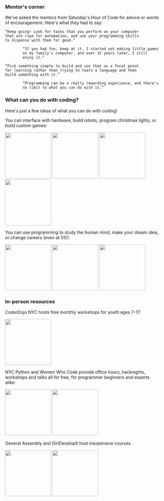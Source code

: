 <a name="mentors"></a>
### Mentor's corner

We've asked the mentors from Saturday's Hour of Code for advice or words of encouragement. Here's what they had to say:

    “Keep going! Look for tasks that you perform on your computer 
    that are ripe for automation, and use your programming skills 
    to dispense with them for good.”

            “If you had fun, keep at it. I started out making little games 
            on my family's computer, and over 15 years later, I still 
            enjoy it.“

    “Pick something simple to build and use that as a focal point 
    for learning rather than trying to learn a language and then 
    build something with it.”

            “Programming can be a really rewarding experience, and there's 
            no limit to what you can do with it.”

<a name="stories"></a>
### What can you do with coding?

Here's just a few ideas of what you can do with coding!

You can interface with hardware, build robots, program christmas lights, or build custom games:<br/>

<a href="http://www.tynker.com/"><img src="http://www.tynker.com/image/home/photos/picture-hardware-boy.jpg" height="150"/></a>
<a href="https://www.madewithcode.com/"><img src="https://www.madewithcode.com/resources/images/lights-teaser.png" height="150"/></a>
<a href="http://www.blackgirlscode.com/"><img src="http://www.blackgirlscode.com/uploads/7/1/1/6/7116907/7313878.jpg?270" height="150"/></a>
<a href="http://scratch.mit.edu/hoc2014/"><img src="http://code.org/images/fit-520/scratch.jpg" height="150"/></a>

You can use programming to study the human mind, make your dream idea, or change careers (even at 55!):

<a href="http://www.codecademy.com/stories/103-study-the-human-mind-with-python"><img src="http://cdn-production.codecademy.com/assets/stories/portraits/laura-kelly-ca99f1740789613c253eda79186501db.png" height="150"/></a>
<a href="http://www.codecademy.com/stories/99-how-to-outgrow-the-fear-of-starting"><img src="http://cdn-production.codecademy.com/assets/stories/portraits/sam-fellig-df8ac79a5be50c3d73f749cdfdf7f646.jpg" height="150"/></a>
<a href="http://www.codecademy.com/stories/102-a-new-career-at-55"><img src="http://cdn-production.codecademy.com/assets/stories/portraits/liz-54823f65849edc3360bf118e2536d342.jpg" height="150"></a>

<a name="stories"></a>
### In-person resources

CoderDojo NYC hosts free monthly workshops for youth ages 7-17:

<a href="http://www.coderdojonyc.org/"><img src="http://static.squarespace.com/static/53f50ebde4b0fdae82313485/t/5410e913e4b0345bd3e105d6/1410394389179/20131020-IMG_0164-1500px.jpg?format=1500w" height="150"/></a>

NYC Python and Women Who Code provide office hours, hacknights, workshops and talks all for free, for programmer beginners and experts alike:

<a href="http://www.meetup.com/nycpython/"><img src="http://photos1.meetupstatic.com/photos/event/5/4/2/6/event_279261542.jpeg" height="150" /></a>
<a href="http://www.meetup.com/WomenWhoCodeNYC/"><img src="http://media.bizj.us/view/img/1545671/women-who-code*304.jpg" height="150"/></a>

General Assembly and GirlDevelopIt host inexpensive courses

<a href="http://generalassemb.ly"><img src="http://www.maveron.com/blog/wp-content/uploads/General-Assembly-logo.jpg" height="150"/></a>
<a href="http://www.girldevelopit.com/"><img src="http://photos3.meetupstatic.com/photos/event/5/5/9/7/global_50901911.jpeg" height="150" /></a>






